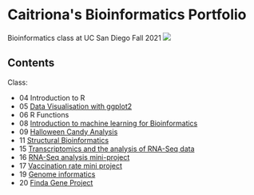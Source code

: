 # Caitriona's Bioinformatics Portfolio

Bioinformatics class at UC San Diego Fall 2021
![](https://bioboot.github.io/bggn213_F21/assets/img/logo.png)

## Contents
Class:
- 04 Introduction to R
- 05 [Data Visualisation with ggplot2](https://github.com/cbrenchy/bggn213/blob/main/class05/class05.md)
- 06 R Functions
- 08 [Introduction to machine learning for Bioinformatics](https://github.com/cbrenchy/bggn213/blob/main/Class08/Class08.md)
- 09 [Halloween Candy Analysis](https://github.com/cbrenchy/bggn213/blob/main/class_09_mini_project/Halloween_mini_project.md)
- 11 [Structural Bioinformatics](https://github.com/cbrenchy/bggn213/blob/main/Class_11/Class_11.md)
- 15 [Transcriptomics and the analysis of RNA-Seq data](https://github.com/cbrenchy/bggn213/blob/main/Class15/Class15_RNASeq.pdf)
- 16 [RNA-Seq analysis mini-project](https://github.com/cbrenchy/bggn213/blob/main/Class16/Class16.pdf)
- 17 [Vaccination rate mini project](https://github.com/cbrenchy/bggn213/blob/main/Class17_VaccinationMiniProject/Class17.pdf)
- 19 [Genome informatics](https://github.com/cbrenchy/bggn213/blob/main/Class_18_Genome_Informatics/Class18_GenomeInformatics.pdf)
- 20 [Finda Gene Project](https://github.com/cbrenchy/bggn213/blob/main/FindaGeneProject/FindaGene_SeqID.Rmd)
